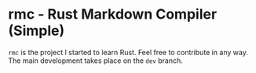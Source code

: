 # rmc - Rust Markdown Compiler (Simple)

`rmc` is the project I started to learn Rust. Feel free to contribute in any way. The main development takes place on the `dev` branch.

